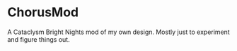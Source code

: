 # ChorusMod
A Cataclysm Bright Nights mod of my own design. Mostly just to experiment and figure things out.
